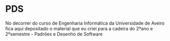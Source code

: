 # PDS
No decorrer do curso de Engenharia Informática da Universidade de Aveiro fica aqui depositado o material que eu criei para a cadeira do 2ºano e 2ºsemestre - Padrões e Desenho de Software

